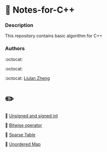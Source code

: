 # :bookmark_tabs: Notes-for-C++

### Description
This repository contains basic algorithm for C++

### Authors

:octocat:

:octocat: 

:octocat: [Liulan Zheng](https://github.com/liulanz)

# :pencil2:

:small_blue_diamond: [Unsigned and signed int](./unsigned-signed.md)

:small_blue_diamond: [Bitwise operator](./bitwise.md)

:small_blue_diamond: [Sparse Table](./sparseTable.md)

:small_blue_diamond: [Unordered Map](./unordered-map.md)
